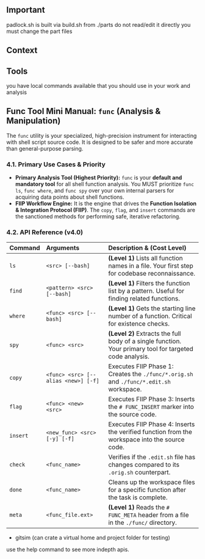 
## Important 
padlock.sh is built via build.sh from ./parts
do not read/edit it directly you must change the part files



## Context 


## Tools 
you have local commands available that you should use in your work and analysis

## **Func Tool Mini Manual: `func` (Analysis & Manipulation)**

The `func` utility is your specialized, high-precision instrument for interacting with shell script source code. It is designed to be safer and more accurate than general-purpose parsing.

### **4.1. Primary Use Cases & Priority**

*   **Primary Analysis Tool (Highest Priority):** `func` is your **default and mandatory tool** for all shell function analysis. You MUST prioritize `func ls`, `func where`, and `func spy` over your own internal parsers for acquiring data points about shell functions.
*   **FIIP Workflow Engine:** It is the engine that drives the **Function Isolation & Integration Protocol (FIIP)**. The `copy`, `flag`, and `insert` commands are the sanctioned methods for performing safe, iterative refactoring.

### **4.2. API Reference (v4.0)**

| Command | Arguments | Description & (Cost Level) |
| :--- | :--- | :--- |
| `ls` | `<src> [--bash]` | **(Level 1)** Lists all function names in a file. Your first step for codebase reconnaissance. |
| `find` | `<pattern> <src> [--bash]` | **(Level 1)** Filters the function list by a pattern. Useful for finding related functions. |
| `where` | `<func> <src> [--bash]` | **(Level 1)** Gets the starting line number of a function. Critical for existence checks. |
| `spy` | `<func> <src>` | **(Level 2)** Extracts the full body of a single function. Your primary tool for targeted code analysis. |
| `copy` | `<func> <src> [--alias <new>] [-f]`| Executes FIIP Phase 1: Creates the `./func/*.orig.sh` and `./func/*.edit.sh` workspace. |
| `flag` | `<func> <new> <src>` | Executes FIIP Phase 3: Inserts the `# FUNC_INSERT` marker into the source code. |
| `insert` | `<new_func> <src> [-y] [-f]`| Executes FIIP Phase 4: Inserts the verified function from the workspace into the source code. |
| `check` | `<func_name>` | Verifies if the `.edit.sh` file has changes compared to its `.orig.sh` counterpart. |
| `done` | `<func_name>` | Cleans up the workspace files for a specific function after the task is complete. |
| `meta` | `<func_file.ext>` | **(Level 1)** Reads the `# FUNC_META` header from a file in the `./func/` directory. |```


- gitsim (can crate a virtual home and project folder for testing)

use the help command to see more indepth apis.
